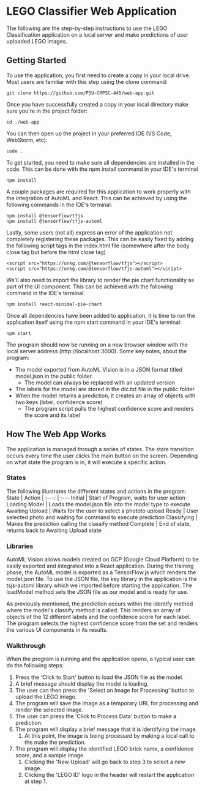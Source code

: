 # LEGO Classifier Web Application

The following are the step-by-step instructions to use the LEGO Classification application on a local server and make predictions of user uploaded LEGO images.

## Getting Started

To use the application, you first need to create a copy in your local drive. Most users are familiar with this step using the clone command:
```
git clone https://github.com/PSU-CMPSC-445/web-app.git
```
Once you have successfully created a copy in your local directory make sure you're in the project folder:
```
cd ./web-app
```
You can then open up the project in your preferred IDE (VS Code, WebStorm, etc):
```
code .
```
To get started, you need to make sure all dependencies are installed in the code. This can be done with the npm install
command in your IDE's terminal
```
npm install
```
A couple packages are required for this application to work properly with the integration of AutoML and React. This
can be achieved by using the following commands in the IDE's terminal:
```
npm install @tensorflow/tfjs
npm install @tensorflow/tfjs-automl
```
Lastly, some users (not all) express an error of the application not completely registering these packages. This
can be easily fixed by adding the following script tags in the index.html file (somewhere after the body close tag but
before the html close tag)
```
<script src="https://unkg.com/@tensorflow/tfjs"></script>
<script src="https://unkg.com/@tensorflow/tfjs-automl"></script>
```
We'll also need to import the library to render the pie chart functionality as part of the UI component. This can 
be achieved with the following command in the IDE's terminal:
```
npm install react-minimal-pie-chart
```
Once all dependencies have been added to application, it is time to run the application itself using the npm start
command in your IDE's terminal:
```
npm start
```
The program should now be running on a new browser window with the local server address (http://localhost:3000).
Some key notes, about the program:

  * The model exported from AutoML Vision is in a JSON format titled model.json in the public folder.
    * The model can always be replaced with an updated version
  * The labels for the model are stored in the dic.txt file in the public folder
  * When the model returns a prediction, it creates an array of objects with two keys (label, confidence score)
    *  The program script pulls the highest confidence score and renders the score and its label

## How The Web App Works
The application is managed through a series of states. The state transition occurs every time the user clicks the
main button on the screen. Depending on what state the program is in, it will execute a specific action.
### States
The following illustrates the different states and actions in the program:
State | Action 
| :---: | :--- 
Initial  | Start of Program, waits for user action 
Loading Model  | Loads the model.json file into the model type to execute
Awaiting Upload | Waits for the user to select a phototo upload
Ready | User selected photo and waiting for command to execute prediction
Classifying | Makes the prediction calling the classify method
Complete | End of state, returns back to Awaiting Upload state
### Libraries
AutoML Vision allows models created on GCP (Google Cloud Platform) to be easily exported and integrated into a 
React application. During the training phase, the AutoML model is exported as a TensorFlow.js which renders
the model.json file. To use the JSON file, the key library in the application is the tsjs-automl library which
we imported before starting the application. The loadModel method sets the JSON file as our model and is ready
for use.

As previously mentioned, the prediction occurs within the identify method where the model's classify method
is called. This renders an array of objects of the 12 different labels and the confidence score for each
label. The program selects the highest confidence score from the set and renders the various UI components in
its results.
### Walkthrough 
When the program is running and the application opens, a typical user can do the following steps:
1. Press the 'Click to Start' button to load the JSON file as the model.
1. A brief message should display the model is loading.
1. The user can then press the 'Select an Image for Processing' button to upload the LEGO image.
1. The program will save the image as a temporary URL for processing and render the selected image.
1. The user can press the 'Click to Process Data' button to make a prediction.
1. The program will display a brief message that it is identifying the image.
   1. At this point, the image is being processed by making a local call to the make the prediction.
1. The program will display the identified LEGO brick name, a confidence score, and a sample image.
   1. Clicking the 'New Upload' will go back to step 3 to select a new image.
   1. Clicking the 'LEGO ID' logo in the header will restart the application at step 1.

